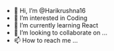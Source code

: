 - 👋 Hi, I’m @Harikrushna16
- 👀 I’m interested in Coding
- 🌱 I’m currently learning React
- 💞️ I’m looking to collaborate on ...
- 📫 How to reach me ...

<!---
Harikrushna16/Harikrushna16 is a ✨ special ✨ repository because its `README.md` (this file) appears on your GitHub profile.
You can click the Preview link to take a look at your changes.
--->
